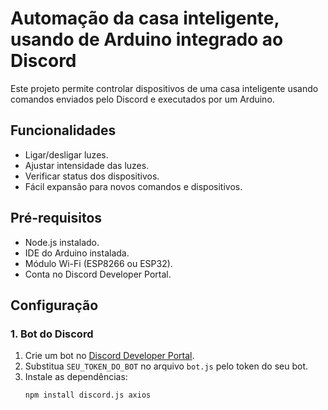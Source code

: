 # Automação da casa inteligente, usando de Arduino integrado ao Discord

Este projeto permite controlar dispositivos de uma casa inteligente usando comandos enviados pelo Discord e executados por um Arduino.

## Funcionalidades
- Ligar/desligar luzes.
- Ajustar intensidade das luzes.
- Verificar status dos dispositivos.
- Fácil expansão para novos comandos e dispositivos.

## Pré-requisitos
- Node.js instalado.
- IDE do Arduino instalada.
- Módulo Wi-Fi (ESP8266 ou ESP32).
- Conta no Discord Developer Portal.

## Configuração

### 1. Bot do Discord
1. Crie um bot no [Discord Developer Portal](https://discord.com/developers/applications).
2. Substitua `SEU_TOKEN_DO_BOT` no arquivo `bot.js` pelo token do seu bot.
3. Instale as dependências:
   ```bash
   npm install discord.js axios
